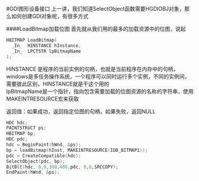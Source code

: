#GDI图形设备接口
上一讲，我们知道SelectObject函数需要HGDIOBJ对象，那么如何创建GDI对象呢，有很多方式                

####LoadBitmap加载位图
首先就从我们用的最多的加载资源中的位图，说起         
```cpp
HBITMAP LoadBitmap(
  _In_  HINSTANCE hInstance,
  _In_  LPCTSTR lpBitmapName
);
```
HINSTANCE 是程序的当前实例的句柄，也就是当前程序在内存中的句柄，windows是多任务操作系统，一个程序可以同时运行多个实例，不同的实例间，需要彼此区别，HINSTANCE就是干这个用的          
lpBitmapName是一个指针，指向包含需要加载的位图资源的名称的字符串，使用MAKEINTRESOURCE宏来获取    

返回值：如果成功，返回指定位图的句柄，如果失败，返回NULL           
```cpp
HDC hdc;
PAINTSTRUCT ps;
HBITMAP bp;
HDC pdc;
hdc = BeginPaint(hWnd, &ps);
bp = loadBitmap(hInst, MAKEINTRESOURCE(IDB_BITMAP1));
pdc = CreateCompatible(hdc);
SelectObject(pdc, bp);
BitBlt(hdc, 0,0,300,400,pdc, 0,0,SRCCOPY);
EndPaint(hWnd, &ps);
```


